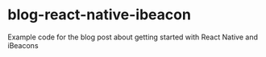 # blog-react-native-ibeacon
Example code for the blog post about getting started with React Native and iBeacons
